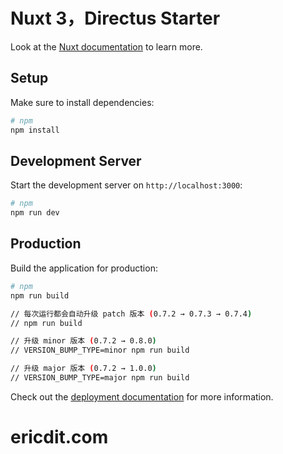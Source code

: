 # Nuxt 3，Directus Starter

Look at the [Nuxt documentation](https://nuxt.com/docs/getting-started/introduction) to learn more.

## Setup

Make sure to install dependencies:

```bash
# npm
npm install
```

## Development Server

Start the development server on `http://localhost:3000`:

```bash
# npm
npm run dev
```

## Production

Build the application for production:

```bash
# npm
npm run build

// 每次运行都会自动升级 patch 版本 (0.7.2 → 0.7.3 → 0.7.4)
// npm run build

// 升级 minor 版本 (0.7.2 → 0.8.0)
// VERSION_BUMP_TYPE=minor npm run build

// 升级 major 版本 (0.7.2 → 1.0.0)
// VERSION_BUMP_TYPE=major npm run build
```

Check out the [deployment documentation](https://nuxt.com/docs/getting-started/deployment) for more information.
# ericdit.com
